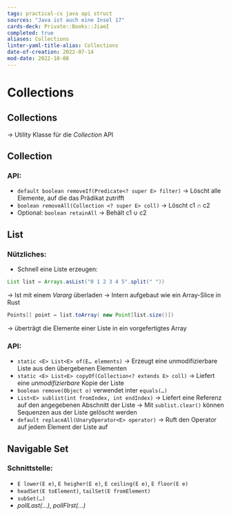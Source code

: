 ```yaml
---
tags: practical-cs java api struct
sources: "Java ist auch eine Insel 17"
cards-deck: Private::Books::JiaeI
completed: true
aliases: Collections
linter-yaml-title-alias: Collections
date-of-creation: 2022-07-14
mod-date: 2022-10-08
---
```


# Collections

## Collections
→ Utility Klasse für die *Collection* API

## Collection

### API:
- `default boolean removeIf(Predicate<? super E> filter)`
	→ Löscht alle Elemente, auf die das Prädikat zutrifft
- `boolean removeAll(Collection <? super E> coll)`
	→ Löscht $\text{c1}~\cap~\text{c2}$
- Optional: `boolean retainAll`
	→ Behält $\text{c1}~\cup~\text{c2}$

## List

### Nützliches:
- Schnell eine Liste erzeugen:
```java
List list = Arrays.asList("0 1 2 3 4 5".split(" "))
```
→ Ist mit einem *Vararg* überladen
→ Intern aufgebaut wie ein Array-Slice in Rust
```java
Points[] point = list.toArray( new Point[list.size()])
```
→ überträgt die Elemente einer Liste in ein vorgefertigtes Array

### API:
- `static <E> List<E> of(E… elements)`
	→ Erzeugt eine unmodifizierbare Liste aus den übergebenen Elementen
- `static <E> List<E> copyOf(Collection<? extends E> coll)`
	→ Liefert eine *unmodifizierbare* Kopie der Liste
- `boolean remove(Object o)` verwendet inter `equals(…)`
- `List<E> sublist(int fromIndex, int endIndex)`
	→ Liefert eine Referenz auf den angegebenen Abschnitt der Liste
	→ Mit `sublist.clear()` können Sequenzen aus der Liste gelöscht werden
- `default replaceAll(UnaryOperator<E> operator)`
	→ Ruft den Operator auf jedem Element der Liste auf

## Navigable Set

### Schnittstelle:
- `E lower(E e)`, `E heigher(E e)`, `E ceiling(E e)`, `E floor(E e)`
- `headSet(E toElement)`, `tailSet(E fromElement)`
- `subSet(…)`
- *pollLast(…)*, *pollFIrst(…)*
